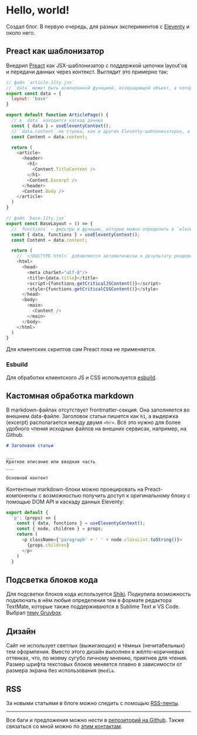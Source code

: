 # Hello, world!

Создал блог. В первую очередь, для разных экспериментов с [Eleventy](http://11ty.dev) и около него.

## Preact как шаблонизатор

Внедрил [Preact](https://preactjs.com/) как JSX-шаблонизатор с поддержкой цепочки layout'ов и передачи данных через контекст. Выглядит это примерно так:

```javascript
// файл `article.11ty.jsx`
// `data` может быть асинхронной функцией, возвращающей объект, в котором, в свою очередь, может быть `eleventyComputed`
export const data = {
  layout: 'base'
}

export default function ArticlePage() {
  // в `data` находится каскад данных
  const { data } = useEleventyContext();
  // `data.content` не строка, как в других Eleventy-шаблонизаторах, а компонент. Вернее, набор компонентов.
  const Content = data.content;

  return (
    <article>
      <header>
        <h1>
          <Content.TitleContent />
        </h1>
        <Content.Excerpt />
      </header>  
      <Content.Body />
    </article>
  )
}
```

```javascript
// файл `base.11ty.jsx`
export const BaseLayout = () => {
  // `functions` – фильтры и функции, которые можно определить в `eleventy.config.js`
  const { data, functions } = useEleventyContext();
  const Content = data.content;

  return (
    // `<!DOCTYPE html>` добавляется автоматически к результату рендеринга
    <html>
      <head>
        <meta charSet="utf-8"/>  
        <title>{data.title}</title>
        <script>{functions.getCriticalJSContent()}</script>
        <style>{functions.getCriticalCSSContent()}</style>
      </head>
      <body>
        <main>
          <Content />
        </main>  
      </body>
    </html>
  )
}
```

Для клиентских скриптов сам Preact пока не применяется.

### Esbuild

Для обработки клиентского JS и CSS используется [esbuild](https://esbuild.github.io/).

## Кастомная обработка markdown

В markdown-файлах отсутствует frontmatter-секция. Она заполняется во внешнем data-файле. Заголовок статьи пишется как `h1`, а выдержка (excerpt) располагается между двумя `<hr>`. Всё это нужно для более удобного чтения исходных файлов на внешних сервисах, например, на Github.

```markdown
# Заголовок статьи

___
Краткое описание или вводная часть
___

Основной контент
```

Контентные markdown-блоки можно проецировать на Preact-компоненты с возможностью получить доступ к оригинальному блоку c помощью DOM API и каскаду данных Eleventy:
```javascript
export default {
  'p': (props) => {
    const { data, functions } = useEleventyContext();
    const { node, children } = props;
    return (
      <p className={'paragraph' + ' ' + node.classList.toString()}>
        {props.children}
      </p> 
    )
  }
```

## Подсветка блоков кода

Для подсветки блоков кода используется [Shiki](https://github.com/shikijs/shiki). Подкупила возможность подключать в нём любые определения тем в формате редактора TextMate, которые также поддерживаются в Sublime Text и VS Code. Выбрал [тему Gruvbox](https://marketplace.visualstudio.com/items?itemName=jdinhlife.gruvbox).

## Дизайн

Сайт не использует светлых (выжигающих) и тёмных (нечитабельных) тем оформления. Вместо этого дизайн выполнен в жёлто-коричневых оттенках, что, по моему сугубо личному мнению, приятнее для чтения. Размер шрифта текстовых блоков меняется плавно в зависимости от размера экрана без использования `@media`.

## RSS

За новыми статьями в блоге можно следить с помощью [RSS-ленты](/rss-feed.xml).

___

Все баги и предложения можно нести в [репозиторий на Github](https://github.com/monochromer/monochromer.github.io). Также связаться со мной можно по [этим контактам](/about/).